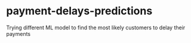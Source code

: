 # payment-delays-predictions
Trying different ML model to find the most likely customers to delay their payments
